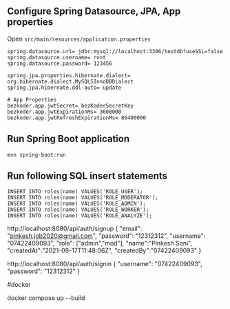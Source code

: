 
## Configure Spring Datasource, JPA, App properties
Open `src/main/resources/application.properties`

```properties
spring.datasource.url= jdbc:mysql://localhost:3306/testdb?useSSL=false
spring.datasource.username= root
spring.datasource.password= 123456

spring.jpa.properties.hibernate.dialect= org.hibernate.dialect.MySQL5InnoDBDialect
spring.jpa.hibernate.ddl-auto= update

# App Properties
bezkoder.app.jwtSecret= bezKoderSecretKey
bezkoder.app.jwtExpirationMs= 3600000
bezkoder.app.jwtRefreshExpirationMs= 86400000
```

## Run Spring Boot application
```
mvn spring-boot:run
```

## Run following SQL insert statements
```
INSERT INTO roles(name) VALUES('ROLE_USER');
INSERT INTO roles(name) VALUES('ROLE_MODERATOR');
INSERT INTO roles(name) VALUES('ROLE_ADMIN');
INSERT INTO roles(name) VALUES('ROLE_WORKER');
INSERT INTO roles(name) VALUES('ROLE_ANALYZE');
```

<API Example>

http://localhost:8080/api/auth/signup
{
    "email": "pinkesh.job2020@gmail.com",
    "password": "12312312",
    "username": "07422409093",
    "role": ["admin","mod"],
    "name":"Pinkesh Soni",
    "createdAt":"2021-09-17T11:48:06Z",
    "createdBy":"07422409093"
}

http://localhost:8080/api/auth/signin
{
    "username": "07422409093",
    "password": "12312312"
}

#docker

docker compose up --build



